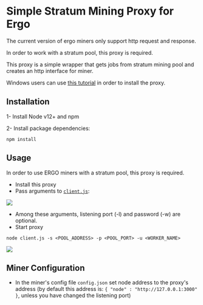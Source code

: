 # Simple Stratum Mining Proxy for Ergo

The current version of ergo miners only support http request and response.

In order to work with a stratum pool, this proxy is required.

This proxy is a simple wrapper that gets jobs from stratum mining pool
and creates an http interface for miner.

Windows users can use [this tutorial](https://adanorthpool.medium.com/ergostratumproxy-on-windows-wsl-for-mining-ergo-cryptocyrrency-to-a-mining-pool-2b42814cc474) in order to install the proxy.

## Installation

1- Install Node v12+ and npm

2- Install package dependencies:

```
npm install
```
## Usage

In order to use ERGO miners with a stratum pool, this proxy is required.
- Install this proxy
- Pass arguments to [`client.js`](https://github.com/mhssamadani/ErgoStratumProxy/blob/main/client.js):

![](https://raw.githubusercontent.com/mhssamadani/ErgoStratumProxy/main/img/arguments.png)

  - Among these arguments, listening port (-l) and password (-w) are optional.
- Start proxy
```
node client.js -s <POOL_ADDRESS> -p <POOL_PORT> -u <WORKER_NAME>
```

![](https://raw.githubusercontent.com/mhssamadani/ErgoStratumProxy/main/img/start.png)

## Miner Configuration
- In the miner's config file `config.json` set node address to the proxy's address
 (by default this address is: ```{ "node" : "http://127.0.0.1:3000" }```, unless you have changed the listening port)
